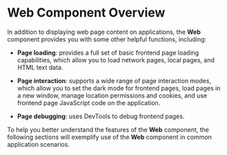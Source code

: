 # Web Component Overview


In addition to displaying web page content on applications, the **Web** component provides you with some other helpful functions, including:


- **Page loading**: provides a full set of basic frontend page loading capabilities, which allow you to load network pages, local pages, and HTML text data.

- **Page interaction**: supports a wide range of page interaction modes, which allow you to set the dark mode for frontend pages, load pages in a new window, manage location permissions and cookies, and use frontend page JavaScript code on the application.

- **Page debugging**: uses DevTools to debug frontend pages.


To help you better understand the features of the **Web** component, the following sections will exemplify use of the **Web** component in common application scenarios.

